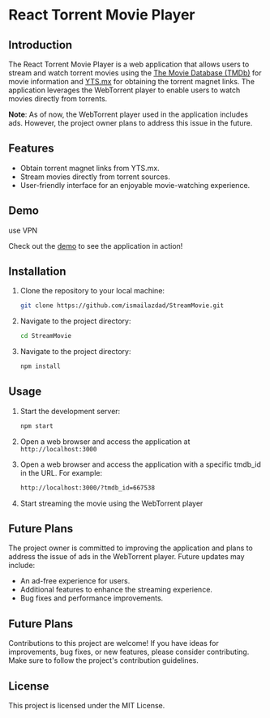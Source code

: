 # React Torrent Movie Player

## Introduction

The React Torrent Movie Player is a web application that allows users to stream and watch torrent movies using the [The Movie Database (TMDb)](https://api.themoviedb.org) for movie information and [YTS.mx](https://yts.mx/api/) for obtaining the torrent magnet links. The application leverages the WebTorrent player to enable users to watch movies directly from torrents.

**Note**: As of now, the WebTorrent player used in the application includes ads. However, the project owner plans to address this issue in the future.

## Features

- Obtain torrent magnet links from YTS.mx.
- Stream movies directly from torrent sources.
- User-friendly interface for an enjoyable movie-watching experience.

## Demo
use VPN 

Check out the [demo](https://moviestrailerwatch.surge.sh/?tmdb_id=667538) to see the application in action!

## Installation

1. Clone the repository to your local machine:

   ```bash
   git clone https://github.com/ismailazdad/StreamMovie.git

2. Navigate to the project directory:

   ```bash
   cd StreamMovie

3. Navigate to the project directory:
   
   ```bash
   npm install

## Usage

1. Start the development server:

   ```bash
   npm start
   
2. Open a web browser and access the application at `http://localhost:3000`

3. Open a web browser and access the application with a specific tmdb_id in the URL. For example:

   ```bash
   http://localhost:3000/?tmdb_id=667538

4. Start streaming the movie using the WebTorrent player


## Future Plans

The project owner is committed to improving the application and plans to address the issue of ads in the WebTorrent player. Future updates may include:

- An ad-free experience for users.
- Additional features to enhance the streaming experience.
- Bug fixes and performance improvements.

## Future Plans

Contributions to this project are welcome! If you have ideas for improvements, bug fixes, or new features, please consider contributing. Make sure to follow the project's contribution guidelines.

## License

This project is licensed under the MIT License.